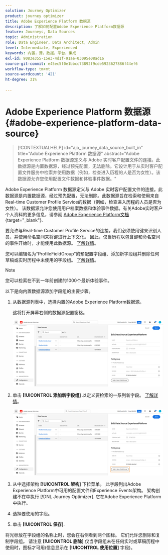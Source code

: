 ```yaml
---
solution: Journey Optimizer
product: journey optimizer
title: Adobe Experience Platform 数据源
description: 了解如何配置Adobe Experience Platform数据源
feature: Journeys, Data Sources
topic: Administration
role: Data Engineer, Data Architect, Admin
level: Intermediate, Experienced
keywords: 内置，源，数据，平台，集成
exl-id: 9083e355-15e3-4d1f-91ae-03095e08ad16
source-git-commit: e45ec5f0e1bbcc73892f9cde5923627886f44ef6
workflow-type: tm+mt
source-wordcount: '421'
ht-degree: 31%

---
```


# Adobe Experience Platform 数据源 {#adobe-experience-platform-data-source}

>[!CONTEXTUALHELP]
>id="ajo_journey_data_source_built_in"
>title="Adobe Experience Platform 数据源"
>abstract="Adobe Experience Platform 数据源定义与 Adobe 实时客户配置文件的连接。此数据源是内置数据源，经过预先配置，无法删除。它设计用于从实时客户配置文件服务中检索并使用数据（例如，检查进入历程的人是否为女性）。该数据源允许您使用配置文件数据和体验事件数据。"

Adobe Experience Platform 数据源定义与 Adobe 实时客户配置文件的连接。此数据源是内置数据源，经过预先配置，无法删除。此数据源旨在检索和使用来自Real-time Customer Profile Service的数据（例如，检查进入历程的人员是否为女性）。 该数据源允许您使用用户档案数据和体验事件数据。有关Adobe实时客户个人资料的更多信息，请参阅 [Adobe Experience Platform文档](https://experienceleague.adobe.com/docs/experience-platform/profile/home.html?lang=zh-Hans){target="_blank"}.

要允许与Real-time Customer Profile Service的连接，我们必须使用键来识别人员，并使用命名空间来将键进行上下文化。 因此，仅当历程以包含键和命名空间的事件开始时，才能使用此数据源。 [了解详情](../building-journeys/journey.md)。

您可以编辑名为“ProfileFieldGroup”的预配置字段组、添加新字段组并删除任何草稿或实时历程中未使用的字段组。 [了解详情](../datasource/configure-data-sources.md#define-field-groups)。

>[!NOTE]
>
>您可以检索在不到一年前创建的1000个最新体验事件。

以下是向内置数据源添加字段组的主要步骤。

1. 从数据源列表中，选择内置的Adobe Experience Platform数据源。

   这将打开屏幕右侧的数据源配置窗格。

   ![](assets/journey23.png)

1. 单击 **[!UICONTROL 添加新字段组]** 以定义要检索的一系列新字段。 [了解详情](../datasource/configure-data-sources.md#define-field-groups)。

   ![](assets/journey24.png)

1. 从中选择架构 **[!UICONTROL 架构]** 下拉菜单。 此字段列出Adobe Experience Platform中可用的配置文件和Experience Events架构。 架构创建不在中执行 [!DNL Journey Optimizer]. 它在Adobe Experience Platform中执行。
1. 选择要使用的字段。
1. 单击 **[!UICONTROL 保存]**.

将光标放在字段组的名称上时，您会在右侧看到两个图标。 它们允许您删除和复制字段组。 请注意 **[!UICONTROL 删除]** 仅当字段组未在任何实时或草稿历程中使用时，图标才可用(信息显示在 **[!UICONTROL 使用位置]** 字段)。
